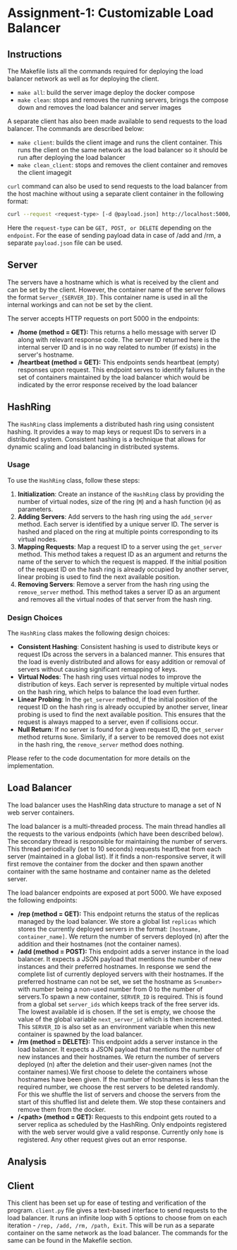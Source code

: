 # Assignment-1: Customizable Load Balancer

## Instructions

The Makefile lists all the commands required for deploying the load balancer network as well as for deploying the client.

* `make all`: build the server image deploy the docker compose
* `make clean`: stops and removes the running servers, brings the compose down and removes the load balancer and server images

A separate client has also been made available to send requests to the load balancer. The commands are described below:

* `make client`: builds the client image and runs the client container. This runs the client on the same network as the load balancer so it should be run after deploying the load balancer
* `make clean_client`: stops and removes the client container and removes the client imagegit

`curl` command can also be used to send requests to the load balancer from the host machine without using a separate client container in the following format:

```bash
curl --request <request-type> [-d @payload.json] http://localhost:5000/<endpoint>
```

Here the `request-type` can be `GET, POST, or DELETE` depending on the `endpoint`. For the ease of sending payload data in case of /add and /rm, a separate `payload.json` file can be used.

## Server

The servers have a hostname which is what is received by the client and can be set by the client. However, the container name of the server follows the format `Server_{SERVER_ID}`. This container name is used in all the internal workings and can not be set by the client.

The server accepts HTTP requests on port 5000 in the endpoints:

- **/home (method = GET):**
  This returns a hello message with server ID along with relevant response code. The server ID returned here is the internal server ID and is in no way related to number (if exists) in the server's hostname.
- **/heartbeat (method = GET):**
  This endpoints sends heartbeat (empty) responses upon request. This endpoint serves to identify failures in the set of containers maintained by the load balancer which would be indicated by the error response received by the load balancer

## HashRing

The `HashRing` class implements a distributed hash ring using consistent hashing. It provides a way to map keys or request IDs to servers in a distributed system. Consistent hashing is a technique that allows for dynamic scaling and load balancing in distributed systems.

### Usage

To use the `HashRing` class, follow these steps:

1. **Initialization**: Create an instance of the `HashRing` class by providing the number of virtual nodes, size of the ring (`M`) and a hash function (`H`) as parameters.
2. **Adding Servers**: Add servers to the hash ring using the `add_server` method. Each server is identified by a unique server ID. The server is hashed and placed on the ring at multiple points corresponding to its virtual nodes.
3. **Mapping Requests**: Map a request ID to a server using the `get_server` method. This method takes a request ID as an argument and returns the name of the server to which the request is mapped. If the initial position of the request ID on the hash ring is already occupied by another server, linear probing is used to find the next available position.
4. **Removing Servers**: Remove a server from the hash ring using the `remove_server` method. This method takes a server ID as an argument and removes all the virtual nodes of that server from the hash ring.

### Design Choices

The `HashRing` class makes the following design choices:

- **Consistent Hashing**: Consistent hashing is used to distribute keys or request IDs across the servers in a balanced manner. This ensures that the load is evenly distributed and allows for easy addition or removal of servers without causing significant remapping of keys.
- **Virtual Nodes**: The hash ring uses virtual nodes to improve the distribution of keys. Each server is represented by multiple virtual nodes on the hash ring, which helps to balance the load even further.
- **Linear Probing**: In the `get_server` method, if the initial position of the request ID on the hash ring is already occupied by another server, linear probing is used to find the next available position. This ensures that the request is always mapped to a server, even if collisions occur.
- **Null Return**: If no server is found for a given request ID, the `get_server` method returns `None`. Similarly, if a server to be removed does not exist in the hash ring, the `remove_server` method does nothing.

Please refer to the code documentation for more details on the implementation.

## Load Balancer

The load balancer uses the HashRing data structure to manage a set of N web server containers.

The load balancer is a multi-threaded process. The main thread handles all the requests to the various endpoints (which have been described below). The secondary thread is responsible for maintaining the number of servers. This thread periodically (set to 10 seconds) requests heartbeat from each server (maintained in a global list). If it finds a non-responsive server, it will first remove the container from the docker and then spawn another container with the same hostname and container name as the deleted server.

The load balancer endpoints are exposed at port 5000. We have exposed the following endpoints:

- **/rep (method = GET):**
  This endpoint returns the status of the replicas managed by the load balancer. We store a global list `replicas` which stores the currently deployed servers in the format: `[hostname, container_name]`. We return the number of servers deployed (n) after the addition and their hostnames (not the container names).
- **/add (method = POST):**
  This endpoint adds a server instance in the load balancer. It expects a JSON payload that mentions the number of new instances and their preferred hostnames. In response we send the complete list of currently deployed servers with their hostnames. If the preferred hostname can not be set, we set the hostname as `S<number>` with number being a non-used number from 0 to the number of servers.To spawn a new container, `SERVER_ID` is required. This is found from a global set `server_ids` which keeps track of the free server ids. The lowest available id is chosen. If the set is empty, we choose the value of the global variable `next_server_id` which is then incremented. This `SERVER_ID` is also set as an environment variable when this new container is spawned by the load balancer.
- **/rm (method = DELETE):**
  This endpoint adds a server instance in the load balancer. It expects a JSON payload that mentions the number of new instances and their hostnames. We return the number of servers deployed (n) after the deletion and their user-given names (not the container names).We first choose to delete the containers whose hostnames have been given. If the number of hostnames is less than the required number, we choose the rest servers to be deleted randomly. For this we shuffle the list of servers and choose the servers from the start of this shuffled list and delete them. We stop these containers and remove them from the docker.
- **/&lt;path> (method = GET):**
  Requests to this endpoint gets routed to a server replica as scheduled by the HashRing. Only endpoints registered with the web server would give a valid response. Currently only `home` is registered. Any other request gives out an error response.

## Analysis

## Client

This client has been set up for ease of testing and verification of the program. `client.py` file gives a text-based interface to send requests to the load balancer. It runs an infinite loop with 5 options to choose from on each iteration - `/rep, /add, /rm, /path, Exit`. This will be run as a separate container on the same network as the load balancer. The commands for the same can be found in the Makefile section.

